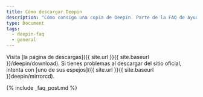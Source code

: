 ```yaml
---
title: Cómo descargar Deepin
description: "Cómo consigo una copia de Deepin. Parte de la FAQ de Ayuda de Deepin"
type: Document
tags:
  - deepin-faq
  - general
---
```


Visita [la página de descargas]({{ site.url }}{{ site.baseurl }}/deepin/download). Si tienes problemas al descargar del sitio oficial, intenta con [uno de sus espejos]({{ site.url }}{{ site.baseurl }}deepin/mirrorcd).

{% include _faq_post.md %}
